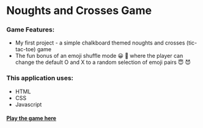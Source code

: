 

# Noughts and Crosses Game

### Game Features:

* My first project - a simple chalkboard themed noughts and crosses (tic-tac-toe) game
* The fun bonus of an emoji shuffle mode 😀 🔀 where the player can change the default O and X to a random selection of emoji pairs 😇 😈

### This application uses:
* HTML
* CSS
* Javascript

#### [Play the game here](https://alanajane.github.io/noughts-and-crosses/)
